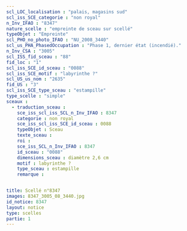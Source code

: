 ```yaml
---
scl_LOC_localisation : "palais, magasins sud"
scl_iss_SCE_categorie : "non royal"
n_Inv_IFAO : "8347"
nature_scelle : "empreinte de sceau sur scellé"
typeObjet : "Empreinte"
scl_PHO_no_photo_IFAO : "NU_2008_3440"
scl_us_PHA_PhasedOccupation : "Phase 1, dernier état (incendié)."
n_Inv_CSA : "3005"
scl_ISS_fid_sceau : "88"
fid_loc : "1"
scl_iss_SCE_id_sceau : "0088"
scl_iss_SCE_motif : "labyrinthe ?"
scl_US_us_nom : "2635"
fid_US : "3"
scl_iss_SCE_type_sceau : "estampille"
type_scelle : "simple"
sceaux :
  - traduction_sceau : 
    sce_iss_scl_iss_SCL_n_Inv_IFAO : 8347
    categorie : non royal
    sce_iss_scl_iss_SCE_id_sceau : 0088
    typeObjet : Sceau
    texte_sceau : 
    roi : 
    sce_iss_SCL_n_Inv_IFAO : 8347
    id_sceau : "0088"
    dimensions_sceau : diamètre 2,6 cm
    motif : labyrinthe ?
    type_sceau : estampille
    remarque : 


title: Scellé n°8347
images: 8347_3005_08_3440.jpg
id_notice: 8347
layout: notice
type: scelles
partie: 1
---
```

